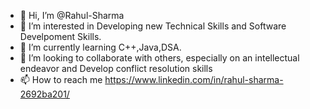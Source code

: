 - 👋 Hi, I’m @Rahul-Sharma
- 👀 I’m interested in Developing new Technical Skills and Software Develpoment Skills. 
- 🌱 I’m currently learning C++,Java,DSA.
- 💞️ I’m looking to collaborate with others, especially on an intellectual endeavor and Develop conflict resolution skills
- 📫 How to reach me https://www.linkedin.com/in/rahul-sharma-2692ba201/
  

<!---
Rahul-Shamra/Rahul-Sharma is a ✨ special ✨ repository because its `README.md` (this file) appears on your GitHub profile.
You can click the Preview link to take a look at your changes.
--->
